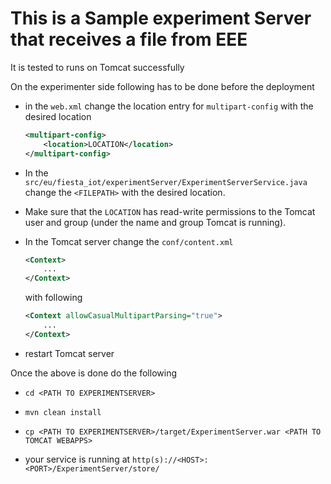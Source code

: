# This is a Sample experiment Server that receives a file from EEE

It is tested to runs on Tomcat successfully

On the experimenter side following has to be done before the deployment
- in the `web.xml` change the location entry for `multipart-config` with the desired location
	```xml
	<multipart-config>
    	<location>LOCATION</location>
	</multipart-config>
	```
- In the `src/eu/fiesta_iot/experimentServer/ExperimentServerService.java` change the `<FILEPATH>` with the desired location.
- Make sure that the `LOCATION` has read-write permissions to the Tomcat user and group (under the name and group Tomcat is running).

- In the Tomcat server change the `conf/content.xml` 
	``` xml
	<Context>
	    ...
	</Context>
	```
	with following 
	``` xml
	<Context allowCasualMultipartParsing="true">
	    ...
	</Context>
	```

- restart Tomcat server

Once the above is done do the following
- `cd <PATH TO EXPERIMENTSERVER>`
- `mvn clean install`
- `cp <PATH TO EXPERIMENTSERVER>/target/ExperimentServer.war <PATH TO TOMCAT WEBAPPS>`

- your service is running at `http(s)://<HOST>:<PORT>/ExperimentServer/store/`
